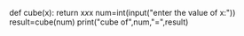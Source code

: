 def cube(x):
    return x*x*x
num=int(input("enter the value of x:"))
result=cube(num)
print("cube of",num,"=",result)
